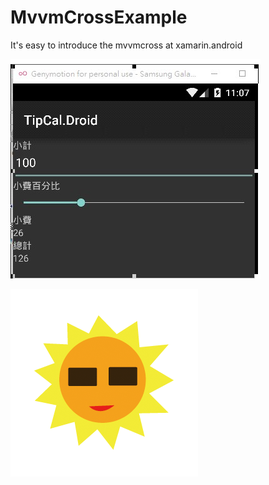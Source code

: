 # MvvmCrossExample


It's easy to introduce the mvvmcross at xamarin.android 


![alt tag](https://github.com/eggeggss/MvvmCrossExample/blob/master/mvvm.jpg)


![alt tag](https://github.com/eggeggss/MvvmCrossExample/blob/master/08.gif)



